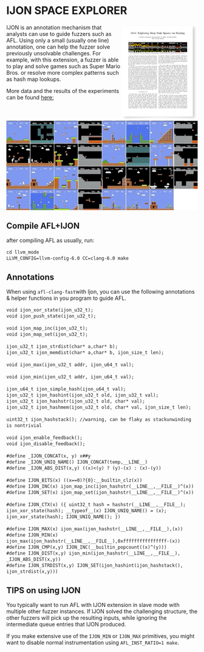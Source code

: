 IJON SPACE EXPLORER
======

<p>
<a href="https://www.syssec.ruhr-uni-bochum.de/media/emma/veroeffentlichungen/2020/02/27/IJON-Oakland20.pdf"> <img title="" src="img/paper.png" alt="loading-ag-167" align="right" width="200"></a>

IJON is an annotation mechanism that analysts can use to guide fuzzers such as AFL. Using only a small (usually one line) annotation, one can help the fuzzer solve previously unsolvable challenges. For example, with this extension, a fuzzer is able to play and solve games such as Super Mario Bros. or resolve more complex patterns such as hash map lookups.

</p>







More data and the results of the experiments can be found 
<a href="https://github.com/RUB-SysSec/ijon-data/blob/master/readme.md">here:<br>

<img title="" src="/img/demo.gif" alt="" width="550" align="center">
</a>

## Compile AFL+IJON

after compiling AFL as usually, run:

```
cd llvm_mode
LLVM_CONFIG=llvm-config-6.0 CC=clang-6.0 make
```

## Annotations

When using  `afl-clang-fast`with Ijon, you can use the following annotations & helper functions in you program to guide AFL.

```
void ijon_xor_state(ijon_u32_t);
void ijon_push_state(ijon_u32_t);

void ijon_map_inc(ijon_u32_t);
void ijon_map_set(ijon_u32_t);

ijon_u32_t ijon_strdist(char* a,char* b);
ijon_u32_t ijon_memdist(char* a,char* b, ijon_size_t len);

void ijon_max(ijon_u32_t addr, ijon_u64_t val);

void ijon_min(ijon_u32_t addr, ijon_u64_t val);

ijon_u64_t ijon_simple_hash(ijon_u64_t val);
ijon_u32_t ijon_hashint(ijon_u32_t old, ijon_u32_t val);
ijon_u32_t ijon_hashstr(ijon_u32_t old, char* val);
ijon_u32_t ijon_hashmem(ijon_u32_t old, char* val, ijon_size_t len);

uint32_t ijon_hashstack(); //warning, can be flaky as stackunwinding is nontrivial

void ijon_enable_feedback();
void ijon_disable_feedback();

#define _IJON_CONCAT(x, y) x##y
#define _IJON_UNIQ_NAME() IJON_CONCAT(temp,__LINE__)
#define _IJON_ABS_DIST(x,y) ((x)<(y) ? (y)-(x) : (x)-(y))

#define IJON_BITS(x) ((x==0)?{0}:__builtin_clz(x))
#define IJON_INC(x) ijon_map_inc(ijon_hashstr(__LINE__,__FILE__)^(x))
#define IJON_SET(x) ijon_map_set(ijon_hashstr(__LINE__,__FILE__)^(x))

#define IJON_CTX(x) ({ uint32_t hash = hashstr(__LINE__,__FILE__); ijon_xor_state(hash); __typeof__(x) IJON_UNIQ_NAME() = (x); ijon_xor_state(hash); IJON_UNIQ_NAME(); })

#define IJON_MAX(x) ijon_max(ijon_hashstr(__LINE__,__FILE__),(x))
#define IJON_MIN(x) ijon_max(ijon_hashstr(__LINE__,__FILE__),0xffffffffffffffff-(x))
#define IJON_CMP(x,y) IJON_INC(__builtin_popcount((x)^(y)))
#define IJON_DIST(x,y) ijon_min(ijon_hashstr(__LINE__,__FILE__), _IJON_ABS_DIST(x,y))
#define IJON_STRDIST(x,y) IJON_SET(ijon_hashint(ijon_hashstack(), ijon_strdist(x,y)))
```

## TIPS on using IJON

You typically want to run AFL with IJON extension in slave mode with multiple other fuzzer instances. If IJON solved the challenging structure, the other fuzzers will pick up the resulting inputs, while ignoring the intermediate queue entries that IJON produced.   

If you make extensive use of the `IJON_MIN` or `IJON_MAX` primitives, you might want to disable normal instrumentation using  `AFL_INST_RATIO=1 make`. 
